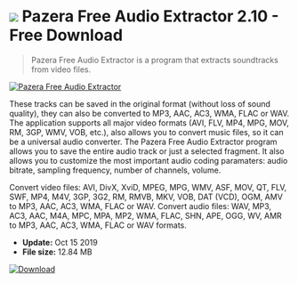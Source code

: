 # ![](https://cdn.softexe.net/static/icon/win.gif) Pazera Free Audio Extractor 2.10 - Free Download

> Pazera Free Audio Extractor is a program that extracts soundtracks from video files.

[![Pazera Free Audio Extractor](https://gallery.dpcdn.pl/imgc/Tools/2384/g_-_420x350_1.5_-_x20110324162822_00.jpg)](https://softexe.net/win/multimedia/audio-utilities/pazera-free-audio-extractor:pRRdf.html)

These tracks can be saved in the original format (without loss of sound quality), they can also be converted to MP3, AAC, AC3, WMA, FLAC or WAV. The application supports all major video formats (AVI, FLV, MP4, MPG, MOV, RM, 3GP, WMV, VOB, etc.), also allows you to convert music files, so it can be a universal audio converter. The Pazera Free Audio Extractor program allows you to save the entire audio track or just a selected fragment. It also allows you to customize the most important audio coding paramaters: audio bitrate, sampling frequency, number of channels, volume.
 
 Convert video files: AVI, DivX, XviD, MPEG, MPG, WMV, ASF, MOV, QT, FLV, SWF, MP4, M4V, 3GP, 3G2, RM, RMVB, MKV, VOB, DAT (VCD), OGM, AMV to MP3, AAC, AC3, WMA, FLAC or WAV. Convert audio files: WAV, MP3, AC3, AAC, M4A, MPC, MPA, MP2, WMA, FLAC, SHN, APE, OGG, WV, AMR to MP3, AAC, AC3, WMA, FLAC or WAV formats.


- **Update:** Oct 15 2019
- **File size:** 12.84 MB

[![Download](https://cdn.softexe.net/static/img/download.png)](https://softexe.net/win/multimedia/audio-utilities/pazera-free-audio-extractor:pRRdf.html)

